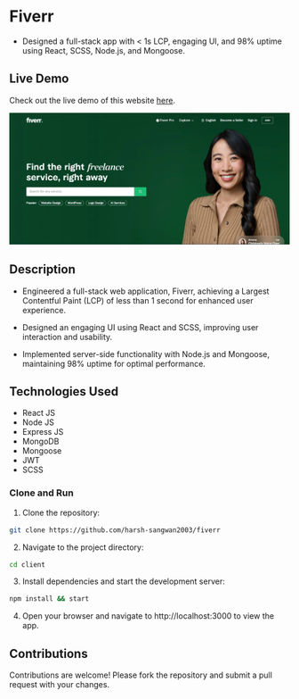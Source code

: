 # Fiverr

-  Designed a full-stack app with &lt; 1s LCP, engaging UI, and 98% uptime using React, SCSS, Node.js, and Mongoose.

## Live Demo

Check out the live demo of this website [here](https://fiverr-harsh.vercel.app/).

<img src ="./image.webp">

## Description

- Engineered a full-stack web application, Fiverr, achieving a Largest Contentful Paint (LCP) of less than 1 second for enhanced user experience.

- Designed an engaging UI using React and SCSS, improving user interaction and usability.

- Implemented server-side functionality with Node.js and Mongoose, maintaining 98% uptime for optimal performance.

## Technologies Used

- React JS
- Node JS
- Express JS
- MongoDB
- Mongoose
- JWT
- SCSS

### Clone and Run

1. Clone the repository:

```bash
git clone https://github.com/harsh-sangwan2003/fiverr
```

2. Navigate to the project directory:

```bash
cd client
```

3. Install dependencies and start the development server:

```bash
npm install && start
```

4. Open your browser and navigate to http://localhost:3000 to view the app.

## Contributions

Contributions are welcome! Please fork the repository and submit a pull request with your changes.
